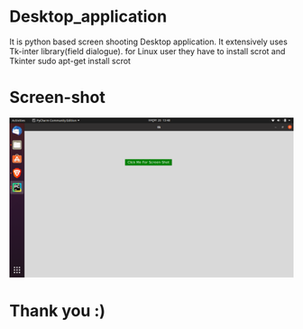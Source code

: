# Desktop_application
It is python based screen shooting Desktop application. It extensively uses Tk-inter library(field dialogue).  for Linux user they have to install scrot and Tkinter
sudo apt-get install scrot<br>
# Screen-shot
<img src="https://github.com/Sushil787/Desktop_application/blob/main/Screenshot%20from%202020-10-20%2013-48-35.png" width="800px" height="auto">


# Thank you :)
